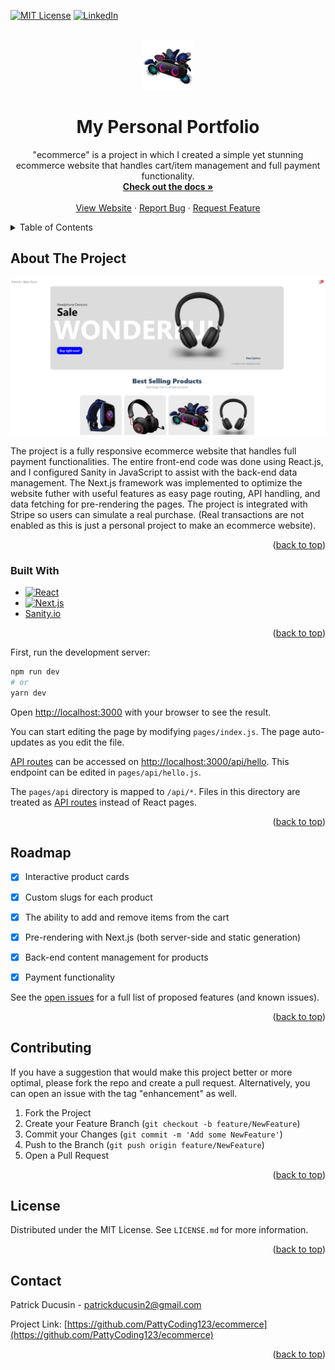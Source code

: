 <div id="top"></div>

<!-- PROJECT SHIELDS -->
<!--
*** Reference link notation in markdown. Look at the bottom of the file
*** for all links to the shields.
*** https://www.markdownguide.org/basic-syntax/#reference-style-links
-->
[![MIT License][license-shield]][license-url]
[![LinkedIn][linkedin-shield]][linkedin-url]

<!-- PROJECT LOGO -->
<br />
<div align="center">
  <a href="https://github.com/PattyCoding123/ecommerce">
    <img src="assets/speaker2.webp" alt="Logo" width="80" height="80">
  </a>
  
<h1 align="center">My Personal Portfolio</h1>

  <p align="center">
    "ecommerce" is a project in which I created a simple yet stunning ecommerce website that
    handles cart/item management and full payment functionality.
    <br />
    <a href="https://github.com/PattyCoding123/ecommerce"><strong>Check out the docs »</strong></a>
    <br />
    <br />
    <a href="https://patrickducusinportfolio.dev">View Website</a>
    ·
    <a href="https://github.com/PattyCoding123/ecommerce/issues">Report Bug</a>
    ·
    <a href="https://github.com/PattyCoding123/ecommerce/issues">Request Feature</a>
  </p>
</div>



<!-- TABLE OF CONTENTS -->
<details>
  <summary>Table of Contents</summary>
  <ol>
    <li>
      <a href="#about-the-project">About The Project</a>
      <ul>
        <li><a href="#built-with">Built With</a></li>
      </ul>
    </li>
    <li><a href="#roadmap">Roadmap</a></li>
    <li><a href="#getting-started">Getting Started</a></li>
    <li><a href="#contributing">Contributing</a></li>
    <li><a href="#license">License</a></li>
    <li><a href="#contact">Contact</a></li>
  </ol>
</details>



<!-- ABOUT THE PROJECT -->
## About The Project

[![Look at the live demo!][product-screenshot]](https://patrickducusinportfolio.dev)

The project is a fully responsive ecommerce website that handles full payment functionalities. 
The entire front-end code was done using React.js, and I configured Sanity in JavaScript to 
assist with the back-end data management. The Next.js framework was implemented to optimize 
the website futher with useful features as easy page routing, API handling, 
and data fetching for pre-rendering the pages. The project is integrated with Stripe 
so users can simulate a real purchase. (Real transactions are not enabled as this 
is just a personal project to make an ecommerce website).

<p align="right">(<a href="#top">back to top</a>)</p>

### Built With

* [![React][React.js]][React-url]
* [![Next.js][React.js]][Next-url]
* [Sanity.io](https://www.sanity.io/)
<p align="right">(<a href="#top">back to top</a>)</p>

<!-- GETTING STARTED -->

First, run the development server:

```bash
npm run dev
# or
yarn dev
```

Open [http://localhost:3000](http://localhost:3000) with your browser to see the result.

You can start editing the page by modifying `pages/index.js`. The page auto-updates as you edit the file.

[API routes](https://nextjs.org/docs/api-routes/introduction) can be accessed on [http://localhost:3000/api/hello](http://localhost:3000/api/hello). This endpoint can be edited in `pages/api/hello.js`.

The `pages/api` directory is mapped to `/api/*`. Files in this directory are treated as [API routes](https://nextjs.org/docs/api-routes/introduction) instead of React pages.

<p align="right">(<a href="#top">back to top</a>)</p>

<!-- ROADMAP -->
## Roadmap

- [x] Interactive product cards
- [x] Custom slugs for each product
- [x] The ability to add and remove items from the cart
- [x] Pre-rendering with Next.js (both server-side and static generation)
- [x] Back-end content management for products
- [x] Payment functionality


See the [open issues](https://github.com/PattyCoding123/ecommerce/issues) for a full list of proposed features (and known issues).

<p align="right">(<a href="#top">back to top</a>)</p>


<!-- CONTRIBUTING -->
## Contributing

If you have a suggestion that would make this project better or more optimal, please fork the repo and create a pull request. Alternatively, you can open an issue with the tag "enhancement" as well.

1. Fork the Project
2. Create your Feature Branch (`git checkout -b feature/NewFeature`)
3. Commit your Changes (`git commit -m 'Add some NewFeature'`)
4. Push to the Branch (`git push origin feature/NewFeature`)
5. Open a Pull Request

<p align="right">(<a href="#top">back to top</a>)</p>



<!-- LICENSE -->
## License

Distributed under the MIT License. See `LICENSE.md` for more information.

<p align="right">(<a href="#top">back to top</a>)</p>



<!-- CONTACT -->
## Contact

Patrick Ducusin - patrickducusin2@gmail.com

Project Link: [https://github.com/PattyCoding123/ecommerce](https://github.com/PattyCoding123/ecommerce)

<p align="right">(<a href="#top">back to top</a>)</p>


<!-- MARKDOWN LINKS & IMAGES -->
<!-- https://www.markdownguide.org/basic-syntax/#reference-style-links -->
[license-shield]: https://img.shields.io/github/license/PattyCoding123/ecommerce?color=%23808080&style=for-the-badge
[license-url]: https://github.com/PattyCoding123/ecommerce/blob/master/LICENSE.md
[linkedin-shield]: https://img.shields.io/badge/-LinkedIn-black.svg?style=for-the-badge&logo=linkedin&colorB=555
[linkedin-url]: https://www.linkedin.com/in/patrick-ducusin-879b25208/
[product-screenshot]: assets/demo.png
[React.js]: https://img.shields.io/badge/React-20232A?style=for-the-badge&logo=react&logoColor=61DAFB
[React-url]: https://reactjs.org/
[Next.js]: https://img.shields.io/badge/next.js-000000?style=for-the-badge&logo=nextdotjs&logoColor=white
[Next-url]: https://nextjs.org/

